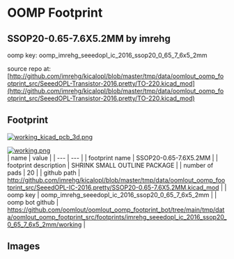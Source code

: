 # OOMP Footprint  
## SSOP20-0.65-7.6X5.2MM  by imrehg  
  
oomp key: oomp_imrehg_seeedopl_ic_2016_ssop20_0_65_7_6x5_2mm  
  
source repo at: [http://github.com/imrehg/kicalopl/blob/master/tmp/data/oomlout_oomp_footprint_src/SeeedOPL-Transistor-2016.pretty/TO-220.kicad_mod](http://github.com/imrehg/kicalopl/blob/master/tmp/data/oomlout_oomp_footprint_src/SeeedOPL-Transistor-2016.pretty/TO-220.kicad_mod)  
## Footprint  
  
[![working_kicad_pcb_3d.png](working_kicad_pcb_3d_600.png)](working_kicad_pcb_3d.png)  
  
[![working.png](working_600.png)](working.png)  
| name | value | 
| --- | --- | 
| footprint name | SSOP20-0.65-7.6X5.2MM | 
| footprint description | SHRINK SMALL OUTLINE PACKAGE | 
| number of pads | 20 | 
| github path | http://github.com/imrehg/kicalopl/blob/master/tmp/data/oomlout_oomp_footprint_src/SeeedOPL-IC-2016.pretty/SSOP20-0.65-7.6X5.2MM.kicad_mod | 
| oomp key | oomp_imrehg_seeedopl_ic_2016_ssop20_0_65_7_6x5_2mm | 
| oomp bot github | https://github.com/oomlout/oomlout_oomp_footprint_bot/tree/main/tmp/data/oomlout_oomp_footprint_src/footprints/imrehg_seeedopl_ic_2016_ssop20_0_65_7_6x5_2mm/working | 
## Images  
